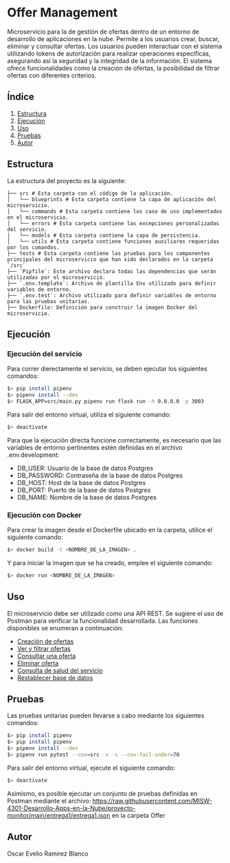 # Offer Management

Microservicio para la de gestión de ofertas dentro de un entorno de desarrollo de aplicaciones en la nube.
Permite a los usuarios crear, buscar, eliminar y consultar ofertas.
Los usuarios pueden interactuar con el sistema utilizando tokens de autorización para realizar operaciones específicas, asegurando así la seguridad y la integridad de la información.
El sistema ofrece funcionalidades como la creación de ofertas, la posibilidad de filtrar ofertas con diferentes criterios.

## Índice

1. [Estructura](#estructura)
2. [Ejecución](#ejecución)
3. [Uso](#uso)
4. [Pruebas](#pruebas)
5. [Autor](#autor)

## Estructura

La estructura del proyecto es la siguiente:
```
├── src # Esta carpeta con el código de la aplicación.
│   └── blueprints # Esta carpeta contiene la capa de aplicación del microservicio.
│   └── commands # Esta carpeta contiene los caso de uso implementados en el microservicio.
│   └── errors # Esta carpeta contiene las excepciones personalizadas del servicio.
│   └── models # Esta carpeta contiene la capa de persistencia.
│   └── utils # Esta carpeta contiene funciones auxiliares requeridas por los comandos.
├── tests # Esta carpeta contiene las pruebas para los componentes principales del microservicio que han sido declarados en la carpeta `/src`
├── `Pipfile`: Este archivo declara todas las dependencias que serán utilizadas por el microservicio.
├── `.env.template`: Archivo de plantilla Env utilizado para definir variables de entorno.
├── `.env.test`: Archivo utilizado para definir variables de entorno para las pruebas unitarias.
├── Dockerfile: Definición para construir la imagen Docker del microservicio.

```
## Ejecución
### Ejecución del servicio
Para correr dierectamente el servicio, se deben ejecutar los siguientes comandos:
```bash
$> pip install pipenv
$> pipenv install --dev
$> FLASK_APP=src/main.py pipenv run flask run -h 0.0.0.0 -p 3003
```
Para salir del entorno virtual, utiliza el siguiente comando:
```bash
$> deactivate
```
Para que la ejecución directa funcione correctamente, es necesario que las variables de entorno pertinentes estén definidas en el archivo .env.development:
- DB_USER: Usuario de la base de datos Postgres
- DB_PASSWORD: Contraseña de la base de datos Postgres
- DB_HOST: Host de la base de datos Postgres
- DB_PORT: Puerto de la base de datos Postgres
- DB_NAME: Nombre de la base de datos Postgres

### Ejecución con Docker
Para crear la imagen desde el Dockerfile ubicado en la carpeta, utilice el siguiente comando:
```bash
$> docker build -t <NOMBRE_DE_LA_IMAGEN> .
```
Y para iniciar la imagen que se ha creado, emplee el siguiente comando:
```bash
$> docker run <NOMBRE_DE_LA_IMAGEN>
```

## Uso
El microservicio debe ser utilizado como una API REST. Se sugiere el uso de Postman para verificar la funcionalidad desarrollada. Las funciones disponibles se enumeran a continuación:
- [Creación de ofertas](https://github.com/MISW-4301-Desarrollo-Apps-en-la-Nube/proyecto-202411/wiki/Gesti%C3%B3n-de-Ofertas#1-creaci%C3%B3n-de-ofertas)
- [Ver y filtrar ofertas](https://github.com/MISW-4301-Desarrollo-Apps-en-la-Nube/proyecto-202411/wiki/Gesti%C3%B3n-de-Ofertas#2-ver-y-filtrar-ofertas)
- [Consultar una oferta](https://github.com/MISW-4301-Desarrollo-Apps-en-la-Nube/proyecto-202411/wiki/Gesti%C3%B3n-de-Ofertas#3-consultar-una-oferta)
- [Eliminar oferta](https://github.com/MISW-4301-Desarrollo-Apps-en-la-Nube/proyecto-202411/wiki/Gesti%C3%B3n-de-Ofertas#4-eliminar-oferta)
- [Consulta de salud del servicio](https://github.com/MISW-4301-Desarrollo-Apps-en-la-Nube/proyecto-202411/wiki/Gesti%C3%B3n-de-Ofertas#5-consulta-de-salud-del-servicio)
- [Restablecer base de datos](https://github.com/MISW-4301-Desarrollo-Apps-en-la-Nube/proyecto-202411/wiki/Gesti%C3%B3n-de-Ofertas#6-restablecer-base-de-datos)

## Pruebas

Las pruebas unitarias pueden llevarse a cabo mediante los siguientes comandos:
```bash
$> pip install pipenv
$> pip install pipenv
$> pipenv install --dev
$> pipenv run pytest --cov=src -v -s --cov-fail-under=70
```
Para salir del entorno virtual, ejecute el siguiente comando:
```bash
$> deactivate
```
Asimismo, es posible ejecutar un conjunto de pruebas definidas en Postman mediante el archivo: https://raw.githubusercontent.com/MISW-4301-Desarrollo-Apps-en-la-Nube/proyecto-monitor/main/entrega1/entrega1.json en la carpeta Offer


## Autor

Oscar Evelio Ramirez Blanco
